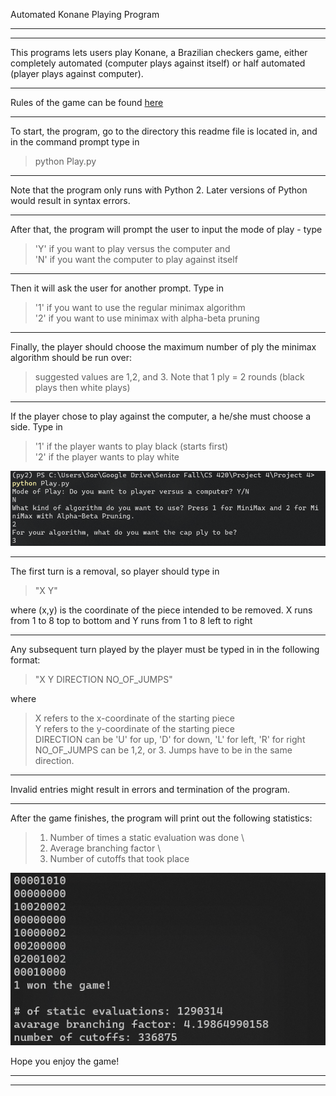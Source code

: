 Automated Konane Playing Program
***************************************************************************
***************************************************************************
This programs lets users play Konane, a Brazilian
checkers game, either completely automated (computer
plays against itself) or half automated (player
plays against computer).
***************************************************************************
Rules of the game can be found [here](https://en.wikipedia.org/wiki/Konane)
***************************************************************************
To start, the program, go to the directory this readme
file is located in, and in the command prompt type in
> python Play.py

***************************************************************************
Note that the program only runs with Python 2. Later
versions of Python would result in syntax errors.
***************************************************************************
After that, the program will prompt the user to input
the mode of play - type
> 'Y' if you want to play versus the computer and \
> 'N' if you want the computer to play against itself

***************************************************************************
Then it will ask the user for another prompt. Type in
> '1' if you want to use the regular minimax algorithm \
> '2' if you want to use minimax with alpha-beta pruning

***************************************************************************
Finally, the player should choose the maximum number of ply the
minimax algorithm should be run over:
>suggested values are 1,2, and 3. Note that 1 ply = 2 rounds (black plays then white plays)

***************************************************************************
If the player chose to play against the computer, a he/she must
choose a side. Type in
> '1' if the player wants to play black (starts first) \
> '2' if the player wants to play white

![See the sample screenshot below](game_start.PNG)
***************************************************************************
The first turn is a removal, so player should type in
> "X Y"

where (x,y) is the coordinate of the piece intended to be removed.
X runs from 1 to 8 top to bottom and Y runs from 1 to 8 left to right
***************************************************************************
Any subsequent turn played by the player must be typed in in the
following format:
> "X Y DIRECTION NO_OF_JUMPS"

where

> X refers to the x-coordinate of the starting piece \
> Y refers to the y-coordinate of the starting piece \
> DIRECTION can be 'U' for up, 'D' for down, 'L' for left, 'R' for right \
> NO_OF_JUMPS can be 1,2, or 3. Jumps have to be in the same direction.

***************************************************************************
Invalid entries might result in errors and termination of the
program.
***************************************************************************
After the game finishes, the program will print out the following
statistics:

> 1. Number of times a static evaluation was done \
> 2. Average branching factor \
> 3. Number of cutoffs that took place

![See the sample screenshot below](game_end.PNG)

Hope you enjoy the game!
***************************************************************************
***************************************************************************
